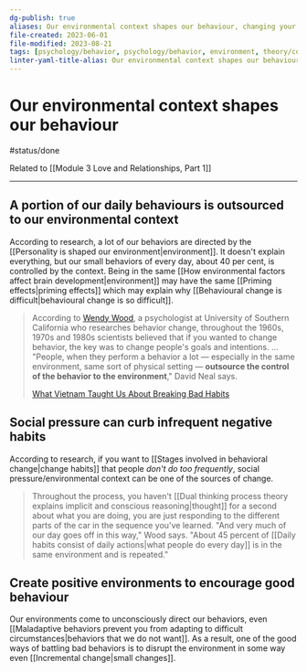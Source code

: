 ```yaml
---
dg-publish: true
aliases: Our environmental context shapes our behaviour, changing your environmental context to change behaviours, changing your behaviour using the environment, behavioural change using the environment, our environment's role in our behaviour, Change your environment to nudge your behavioral change, outsourcing the control of our behavior to the environment, engineering your environment for behavioural change, create positive environments, create a positive environment, environmental cues, environmental behaviour, behaviour shapes environment, behaviour and our personal enviroment, External circumstances can shape our behaviour and beliefs., environments which shape our behaviour, Circumstancial factors can alter our behaviour.
file-created: 2023-06-01
file-modified: 2023-08-21
tags: [psychology/behavior, psychology/behavior, environment, theory/control, environment]
linter-yaml-title-alias: Our environmental context shapes our behaviour
---
```


# Our environmental context shapes our behaviour

#status/done

Related to [[Module 3 Love and Relationships, Part 1]]

---

## A portion of our daily behaviours is outsourced to our environmental context

According to research, a lot of our behaviors are directed by the [[Personality is shaped our environment|environment]]. It doesn't explain everything, but our small behaviors of every day, about 40 per cent, is controlled by the context. Being in the same [[How environmental factors affect brain development|environment]] may have the same [[Priming effects|priming effects]] which may explain why [[Behavioural change is difficult|behavioural change is so difficult]].

> According to [Wendy Wood](http://dornsife.usc.edu/wendywood/home/), a psychologist at University of Southern California who researches behavior change, throughout the 1960s, 1970s and 1980s scientists believed that if you wanted to change behavior, the key was to change people's goals and intentions.
> …
> "People, when they perform a behavior a lot — especially in the same environment, same sort of physical setting — **outsource the control of the behavior to the environment**," David Neal says.
>
> [What Vietnam Taught Us About Breaking Bad Habits](https://www.npr.org/sections/health-shots/2012/01/02/144431794/what-vietnam-taught-us-about-breaking-bad-habits)

## Social pressure can curb infrequent negative habits

According to research, if you want to [[Stages involved in behavioral change|change habits]] that people *don't do too frequently*, social pressure/environmental context can be one of the sources of change.

> Throughout the process, you haven't [[Dual thinking process theory explains implicit and conscious reasoning|thought]] for a second about what you are doing, you are just responding to the different parts of the car in the sequence you've learned. "And very much of our day goes off in this way," Wood says. "About 45 percent of [[Daily habits consist of daily actions|what people do every day]] is in the same environment and is repeated."

## Create positive environments to encourage good behaviour

Our environments come to unconsciously direct our behaviors, even [[Maladaptive behaviors prevent you from adapting to difficult circumstances|behaviors that we do not want]]. As a result, one of the good ways of battling bad behaviors is to disrupt the environment in some way even [[Incremental change|small changes]].
